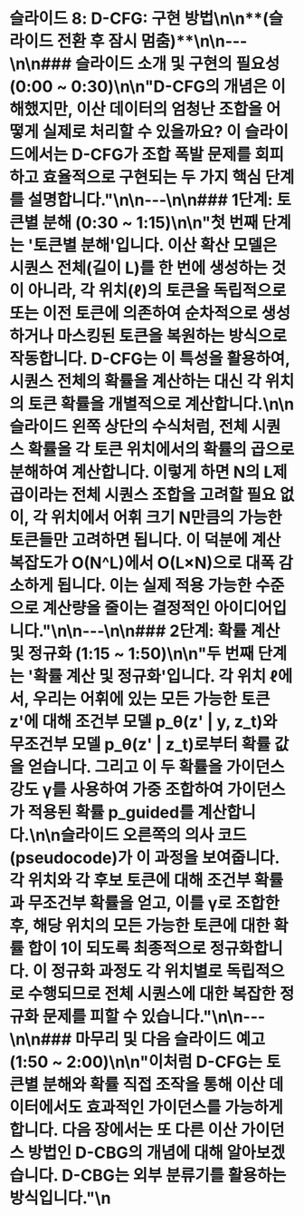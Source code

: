 # 슬라이드 8: D-CFG: 구현 방법\n\n**(슬라이드 전환 후 잠시 멈춤)**\n\n---\n\n### **슬라이드 소개 및 구현의 필요성 (0:00 ~ 0:30)**\n\n\"D-CFG의 개념은 이해했지만, 이산 데이터의 엄청난 조합을 어떻게 실제로 처리할 수 있을까요? 이 슬라이드에서는 D-CFG가 조합 폭발 문제를 회피하고 효율적으로 구현되는 두 가지 핵심 단계를 설명합니다.\"\n\n---\n\n### **1단계: 토큰별 분해 (0:30 ~ 1:15)**\n\n\"첫 번째 단계는 \'토큰별 분해\'입니다. 이산 확산 모델은 시퀀스 전체(길이 L)를 한 번에 생성하는 것이 아니라, 각 위치(ℓ)의 토큰을 독립적으로 또는 이전 토큰에 의존하여 순차적으로 생성하거나 마스킹된 토큰을 복원하는 방식으로 작동합니다. D-CFG는 이 특성을 활용하여, 시퀀스 전체의 확률을 계산하는 대신 각 위치의 토큰 확률을 개별적으로 계산합니다.\n\n슬라이드 왼쪽 상단의 수식처럼, 전체 시퀀스 확률을 각 토큰 위치에서의 확률의 곱으로 분해하여 계산합니다. 이렇게 하면 N의 L제곱이라는 전체 시퀀스 조합을 고려할 필요 없이, 각 위치에서 어휘 크기 N만큼의 가능한 토큰들만 고려하면 됩니다. 이 덕분에 계산 복잡도가 O(N^L)에서 O(L×N)으로 대폭 감소하게 됩니다. 이는 실제 적용 가능한 수준으로 계산량을 줄이는 결정적인 아이디어입니다.\"\n\n---\n\n### **2단계: 확률 계산 및 정규화 (1:15 ~ 1:50)**\n\n\"두 번째 단계는 \'확률 계산 및 정규화\'입니다. 각 위치 ℓ에서, 우리는 어휘에 있는 모든 가능한 토큰 z\'에 대해 조건부 모델 p\_θ(z\' | y, z\_t)와 무조건부 모델 p\_θ(z\' | z\_t)로부터 확률 값을 얻습니다. 그리고 이 두 확률을 가이던스 강도 γ를 사용하여 가중 조합하여 가이던스가 적용된 확률 p\_guided를 계산합니다.\n\n슬라이드 오른쪽의 의사 코드(pseudocode)가 이 과정을 보여줍니다. 각 위치와 각 후보 토큰에 대해 조건부 확률과 무조건부 확률을 얻고, 이를 γ로 조합한 후, 해당 위치의 모든 가능한 토큰에 대한 확률 합이 1이 되도록 최종적으로 정규화합니다. 이 정규화 과정도 각 위치별로 독립적으로 수행되므로 전체 시퀀스에 대한 복잡한 정규화 문제를 피할 수 있습니다.\"\n\n---\n\n### **마무리 및 다음 슬라이드 예고 (1:50 ~ 2:00)**\n\n\"이처럼 D-CFG는 토큰별 분해와 확률 직접 조작을 통해 이산 데이터에서도 효과적인 가이던스를 가능하게 합니다. 다음 장에서는 또 다른 이산 가이던스 방법인 D-CBG의 개념에 대해 알아보겠습니다. D-CBG는 외부 분류기를 활용하는 방식입니다.\"\n
